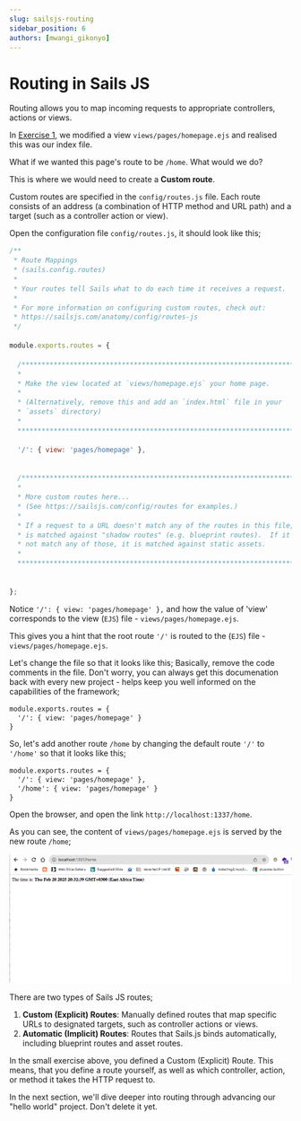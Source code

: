 ```yaml
---
slug: sailsjs-routing
sidebar_position: 6
authors: [mwangi_gikonyo]
---
```


# Routing in Sails JS
Routing allows you to map incoming requests to appropriate controllers, actions or views.

In [Exercise 1](./sailsjs-exercise-1), we modified a view <code>views/pages/homepage.ejs</code> and realised this was our index file.

What if we wanted this page's route to be <code>/home</code>. What would we do?

This is where we would need to create a <b>Custom route</b>.

Custom routes are specified in the <code>config/routes.js</code> file. Each route consists of an address (a combination of HTTP method and URL path) and a target (such as a controller action or view).

Open the configuration file <code>config/routes.js</code>, it should look like this;

```javascript
/**
 * Route Mappings
 * (sails.config.routes)
 *
 * Your routes tell Sails what to do each time it receives a request.
 *
 * For more information on configuring custom routes, check out:
 * https://sailsjs.com/anatomy/config/routes-js
 */

module.exports.routes = {

  /***************************************************************************
  *                                                                          *
  * Make the view located at `views/homepage.ejs` your home page.            *
  *                                                                          *
  * (Alternatively, remove this and add an `index.html` file in your         *
  * `assets` directory)                                                      *
  *                                                                          *
  ***************************************************************************/

  '/': { view: 'pages/homepage' },


  /***************************************************************************
  *                                                                          *
  * More custom routes here...                                               *
  * (See https://sailsjs.com/config/routes for examples.)                    *
  *                                                                          *
  * If a request to a URL doesn't match any of the routes in this file, it   *
  * is matched against "shadow routes" (e.g. blueprint routes).  If it does  *
  * not match any of those, it is matched against static assets.             *
  *                                                                          *
  ***************************************************************************/


};

```

Notice <code>'/': { view: 'pages/homepage' },</code> and how the value of 'view' corresponds to the view (<code>EJS</code>) file - <code>views/pages/homepage.ejs</code>.

This gives you a hint that the root route <code>'/'</code> is routed to the (<code>EJS</code>) file - <code>views/pages/homepage.ejs</code>.

Let's change the file so that it looks like this; Basically, remove the code comments in the file. Don't worry, you can always get this documenation back with every new project - helps keep you well informed on the capabilities of the framework;


```
module.exports.routes = {
  '/': { view: 'pages/homepage' }
}
```


So, let's add another route <code>/home</code> by changing the default route <code>'/'</code> to <code>'/home'</code> so that it looks like this;


```
module.exports.routes = {
  '/': { view: 'pages/homepage' },
  '/home': { view: 'pages/homepage' }
}
```

Open the browser, and open the link <code>http://localhost:1337/home</code>.

As you can see, the content of <code>views/pages/homepage.ejs</code> is served by the new route <code>/home</code>;

<img src="img/sailsjs_custom_route_home.png"/>


There are two types of Sails JS routes;
<ol>
  <li><b>Custom (Explicit) Routes</b>: Manually defined routes that map specific URLs to designated targets, such as controller actions or views.</li>
  <li><b>Automatic (Implicit) Routes</b>: Routes that Sails.js binds automatically, including blueprint routes and asset routes.</li>
</ol>

In the small exercise above, you defined a Custom (Explicit) Route.
This means, that you define a route yourself, as well as which controller, action, or method it takes the HTTP request to.

In the next section, we'll dive deeper into routing through advancing our "hello world" project. Don't delete it yet.
